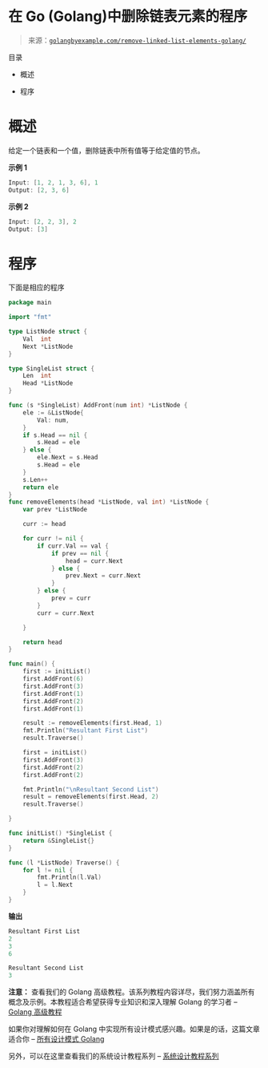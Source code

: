<!--yml

分类：未分类

日期：2024-10-13 06:52:00

-->

# 在 Go (Golang)中删除链表元素的程序

> 来源：[`golangbyexample.com/remove-linked-list-elements-golang/`](https://golangbyexample.com/remove-linked-list-elements-golang/)

目录

+   概述

+   程序

# **概述**

给定一个链表和一个值，删除链表中所有值等于给定值的节点。

**示例 1**

```go
Input: [1, 2, 1, 3, 6], 1
Output: [2, 3, 6]
```

**示例 2**

```go
Input: [2, 2, 3], 2
Output: [3]
```

# **程序**

下面是相应的程序

```go
package main

import "fmt"

type ListNode struct {
	Val  int
	Next *ListNode
}

type SingleList struct {
	Len  int
	Head *ListNode
}

func (s *SingleList) AddFront(num int) *ListNode {
	ele := &ListNode{
		Val: num,
	}
	if s.Head == nil {
		s.Head = ele
	} else {
		ele.Next = s.Head
		s.Head = ele
	}
	s.Len++
	return ele
}
func removeElements(head *ListNode, val int) *ListNode {
	var prev *ListNode

	curr := head

	for curr != nil {
		if curr.Val == val {
			if prev == nil {
				head = curr.Next
			} else {
				prev.Next = curr.Next
			}
		} else {
			prev = curr
		}
		curr = curr.Next

	}

	return head
}

func main() {
	first := initList()
	first.AddFront(6)
	first.AddFront(3)
	first.AddFront(1)
	first.AddFront(2)
	first.AddFront(1)

	result := removeElements(first.Head, 1)
	fmt.Println("Resultant First List")
	result.Traverse()

	first = initList()
	first.AddFront(3)
	first.AddFront(2)
	first.AddFront(2)

	fmt.Println("\nResultant Second List")
	result = removeElements(first.Head, 2)
	result.Traverse()

}

func initList() *SingleList {
	return &SingleList{}
}

func (l *ListNode) Traverse() {
	for l != nil {
		fmt.Println(l.Val)
		l = l.Next
	}
}
```

**输出**

```go
Resultant First List
2
3
6

Resultant Second List
3
```

**注意：** 查看我们的 Golang 高级教程。该系列教程内容详尽，我们努力涵盖所有概念及示例。本教程适合希望获得专业知识和深入理解 Golang 的学习者 – [Golang 高级教程](https://golangbyexample.com/golang-comprehensive-tutorial/)

如果你对理解如何在 Golang 中实现所有设计模式感兴趣。如果是的话，这篇文章适合你 – [所有设计模式 Golang](https://golangbyexample.com/all-design-patterns-golang/)

另外，可以在这里查看我们的系统设计教程系列 – [系统设计教程系列](https://techbyexample.com/system-design-questions/)


